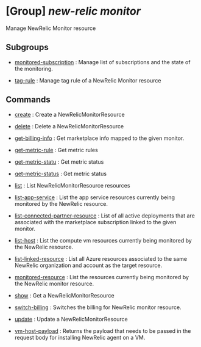 # [Group] _new-relic monitor_

Manage NewRelic Monitor resource

## Subgroups

- [monitored-subscription](/Commands/new-relic/monitor/monitored-subscription/readme.md)
: Manage list of subscriptions and the state of the monitoring.

- [tag-rule](/Commands/new-relic/monitor/tag-rule/readme.md)
: Manage tag rule of a NewRelic Monitor resource

## Commands

- [create](/Commands/new-relic/monitor/_create.md)
: Create a NewRelicMonitorResource

- [delete](/Commands/new-relic/monitor/_delete.md)
: Delete a NewRelicMonitorResource

- [get-billing-info](/Commands/new-relic/monitor/_get-billing-info.md)
: Get marketplace info mapped to the given monitor.

- [get-metric-rule](/Commands/new-relic/monitor/_get-metric-rule.md)
: Get metric rules

- [get-metric-statu](/Commands/new-relic/monitor/_get-metric-statu.md)
: Get metric status

- [get-metric-status](/Commands/new-relic/monitor/_get-metric-status.md)
: Get metric status

- [list](/Commands/new-relic/monitor/_list.md)
: List NewRelicMonitorResource resources

- [list-app-service](/Commands/new-relic/monitor/_list-app-service.md)
: List the app service resources currently being monitored by the NewRelic resource.

- [list-connected-partner-resource](/Commands/new-relic/monitor/_list-connected-partner-resource.md)
: List of all active deployments that are associated with the marketplace subscription linked to the given monitor.

- [list-host](/Commands/new-relic/monitor/_list-host.md)
: List the compute vm resources currently being monitored by the NewRelic resource.

- [list-linked-resource](/Commands/new-relic/monitor/_list-linked-resource.md)
: List all Azure resources associated to the same NewRelic organization and account as the target resource.

- [monitored-resource](/Commands/new-relic/monitor/_monitored-resource.md)
: List the resources currently being monitored by the NewRelic monitor resource.

- [show](/Commands/new-relic/monitor/_show.md)
: Get a NewRelicMonitorResource

- [switch-billing](/Commands/new-relic/monitor/_switch-billing.md)
: Switches the billing for NewRelic monitor resource.

- [update](/Commands/new-relic/monitor/_update.md)
: Update a NewRelicMonitorResource

- [vm-host-payload](/Commands/new-relic/monitor/_vm-host-payload.md)
: Returns the payload that needs to be passed in the request body for installing NewRelic agent on a VM.
